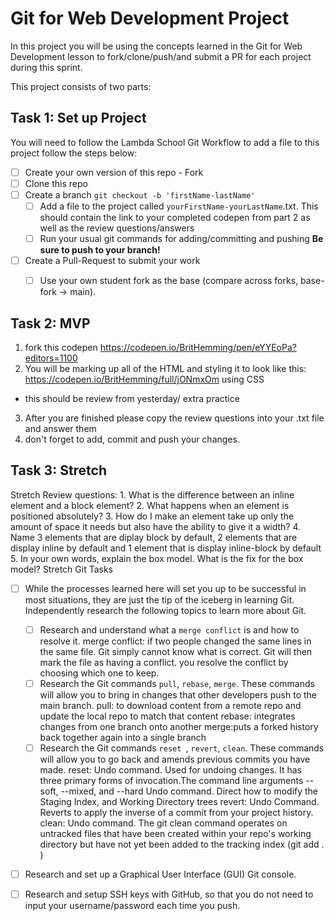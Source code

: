 # Git for Web Development Project
In this project you will be using the concepts learned in the Git for Web Development lesson to fork/clone/push/and submit a PR for each project during this sprint.

This project consists of two parts:

## Task 1: Set up Project
You will need to follow the Lambda School Git Workflow to add a file to this project follow the steps below:

- [ ] Create your own version of this repo - Fork
- [ ] Clone this repo
- [ ] Create a branch `git checkout -b 'firstName-lastName'`
  - [ ] Add a file to the project called `yourFirstName-yourLastName`.txt. This should contain the link to your completed codepen from part 2 as well as the review questions/answers
  - [ ] Run your usual git commands for adding/committing and pushing **Be sure to push to your branch!**
- [ ] Create a Pull-Request to submit your work
  - [ ] Use your own student fork as the base (compare across forks, base-fork -> main).


## Task 2: MVP
1. fork this codepen https://codepen.io/BritHemming/pen/eYYEoPa?editors=1100
2. You will be marking up all of the HTML and styling it to look like this: https://codepen.io/BritHemming/full/jONmxOm using CSS
* this should be review from yesterday/ extra practice
3. After you are finished please copy the review questions into your .txt file and answer them
4. don't forget to add, commit and push your changes.


## Task 3: Stretch
Stretch Review questions: 
    1. What is the difference between an inline element and a block element?
    2. What happens when an element is positioned absolutely? 
    3. How do I make an element take up only the amount of space it needs but also have the ability to give it a width? 
    4. Name 3 elements that are diplay block by default, 2 elements that are display inline by default and 1 element that is display inline-block by default
    5. In your own words, explain the box model. What is the fix for the box model? 
Stretch Git Tasks
- [ ] While the processes learned here will set you up to be successful in most situations, they are just the tip of the iceberg in learning Git. Independently research the following topics to learn more about Git.
  - [ ] Research and understand what a `merge conflict` is and how to resolve it.
          merge conflict: if two people changed the same lines in the same file. Git simply cannot know what is correct. Git will then mark the file as having a conflict. you resolve the conflict by choosing which one to keep.
  - [ ] Research the Git commands `pull`, `rebase`, `merge`. These commands will allow you to bring in changes that other developers push to the main branch.
          pull: to download content from a remote repo and update the local repo to match that content
          rebase: integrates changes from one branch onto another
          merge:puts a forked history back together again into a single branch
  - [ ] Research the Git commands `reset `, `revert`, `clean`. These commands will allow you to go back and amends previous commits you have made.
          reset: Undo command. Used for undoing changes. It has three primary forms of invocation.The command line arguments --soft, --mixed, and --hard Undo command. Direct how to modify the Staging Index, and Working Directory trees
          revert: Undo Command. Reverts to apply the inverse of a commit from your project history.
          clean: Undo command. The git clean command operates on untracked files that have been created within your repo's working directory but have not yet been added to the tracking index (git add . ) 
- [ ] Research and set up a Graphical User Interface (GUI) Git console. 

- [ ] Research and setup SSH keys with GitHub, so that you do not need to input your username/password each time you push. 



